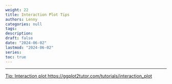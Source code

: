 ```yaml
---
weight: 22
title: Interaction Plot Tips
authors: Lenny
categories: null
tags: 
description: 
draft: false
date: "2024-06-02"
lastmod: "2024-06-02"
series:
toc: true
---
```



<!--more-->
---



<a href = "https://ggplot2tutor.com/tutorials/interaction_plot" target="_blank" rel="noopener noreferrer">Tip: Interaction plot https://ggplot2tutor.com/tutorials/interaction_plot</a>
